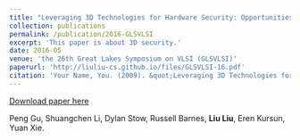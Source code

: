 ```yaml
---
title: "Leveraging 3D Technologies for Hardware Security: Opportunities and Challenges"
collection: publications
permalink: /publication/2016-GLSVLSI
excerpt: 'This paper is about 3D security.'
date: 2016-05
venue: 'the 26th Great Lakes Symposium on VLSI (GLSVLSI)'
paperurl: 'http://liuliu-cs.github.io/files/GLSVLSI-16.pdf'
citation: 'Your Name, You. (2009). &quot;Leveraging 3D Technologies for Hardware Security: Opportunities and Challenges&quot; <i>the 26th Great Lakes Symposium on VLSI (GLSVLSI)</i>. 1(1).'
---
```


[Download paper here](http://liuliu-cs.github.io/files/GLSVLSI-16.pdf)

Peng Gu, Shuangchen Li, Dylan Stow, Russell Barnes, **Liu Liu**, Eren Kursun, Yuan Xie.
